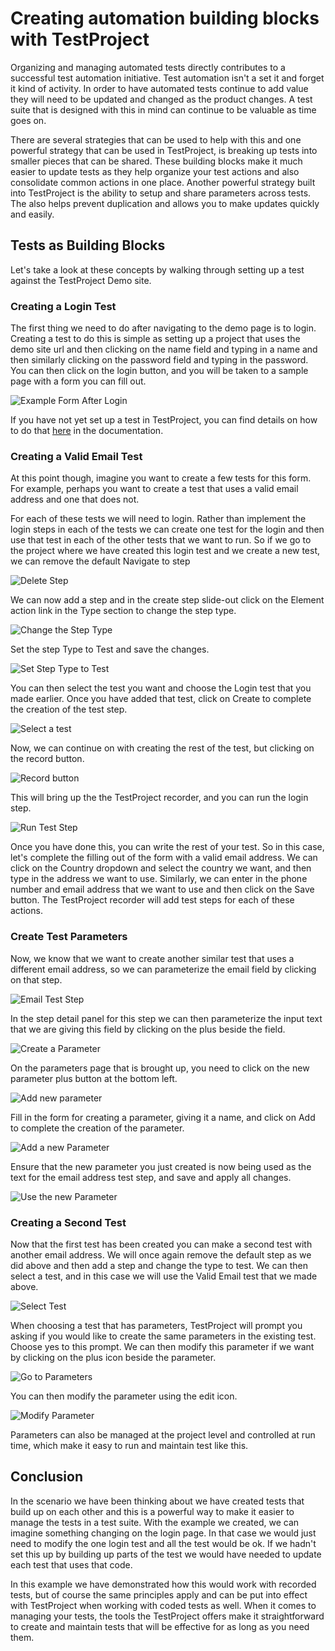 # Creating automation building blocks with TestProject

Organizing and managing automated tests directly contributes to a successful test automation initiative. Test automation isn't a set it and forget it kind of activity. In order to have automated tests continue to add value they will need to be updated and changed as the product changes. A test suite that is designed with this in mind can continue to be valuable as time goes on.

There are several strategies that can be used to help with this and one powerful strategy that can be used in TestProject, is breaking up tests into smaller pieces that can be shared. These building blocks make it much easier to update tests as they help organize your test actions and also consolidate common actions in one place. Another powerful strategy built into TestProject is the ability to setup and share parameters across tests. The also helps prevent duplication and allows you to make updates quickly and easily.

## Tests as Building Blocks

Let's take a look at these concepts by walking through setting up a test against the TestProject Demo site.

### Creating a Login Test

The first thing we need to do after navigating to the demo page is to login. Creating a test to do this is simple as setting up a project that uses the demo site url and then clicking on the name field and typing in a name and then similarly clicking on the password field and typing in the password. You can then click on the login button, and you will be taken to a sample page with a form you can fill out.

![Example Form After Login](<../../.gitbook/assets/image (56).png>)

If you have not yet set up a test in TestProject, you can find details on how to do that [here](../../using-the-smart-test-recorder/web-testing/) in the documentation.

### Creating a Valid Email Test

At this point though, imagine you want to create a few tests for this form. For example, perhaps you want to create a test that uses a valid email address and one that does not.

For each of these tests we will need to login. Rather than implement the login steps in each of the tests we can create one test for the login and then use that test in each of the other tests that we want to run. So if we go to the project where we have created this login test and we create a new test, we can remove the default Navigate to step

![Delete Step](<../../.gitbook/assets/image (183).png>)

We can now add a step and in the create step slide-out click on the Element action link in the Type section to change the step type.

![Change the Step Type](<../../.gitbook/assets/image (12) (1).png>)

Set the step Type to Test and save the changes.

![Set Step Type to Test](<../../.gitbook/assets/image (177).png>)

You can then select the test you want and choose the Login test that you made earlier. Once you have added that test, click on Create to complete the creation of the test step.

![Select a test](<../../.gitbook/assets/image (26) (1).png>)

Now, we can continue on with creating the rest of the test, but clicking on the record button.

![Record button](<../../.gitbook/assets/image (82).png>)

This will bring up the the TestProject recorder, and you can run the login step.

![Run Test Step](<../../.gitbook/assets/image (53).png>)

Once you have done this, you can write the rest of your test. So in this case, let's complete the filling out of the form with a valid email address. We can click on the Country dropdown and select the country we want, and then type in the address we want to use. Similarly, we can enter in the phone number and email address that we want to use and then click on the Save button. The TestProject recorder will add test steps for each of these actions.

### Create Test Parameters

Now, we know that we want to create another similar test that uses a different email address, so we can parameterize the email field by clicking on that step.

![Email Test Step](<../../.gitbook/assets/image (153).png>)

In the step detail panel for this step we can then parameterize the input text that we are giving this field by clicking on the plus beside the field.

![Create a Parameter](<../../.gitbook/assets/image (85).png>)

On the parameters page that is brought up, you need to click on the new parameter plus button at the bottom left.

![Add new parameter](<../../.gitbook/assets/image (2).png>)

Fill in the form for creating a parameter, giving it a name, and click on Add to complete the creation of the parameter.

![Add a new Parameter](<../../.gitbook/assets/image (13).png>)

Ensure that the new parameter you just created is now being used as the text for the email address test step, and save and apply all changes.

![Use the new Parameter](<../../.gitbook/assets/image (63).png>)

### Creating a Second Test

Now that the first test has been created you can make a second test with another email address. We will once again remove the default step as we did above and then add a step and change the type to test. We can then select a test, and in this case we will use the Valid Email test that we made above.

![Select Test](<../../.gitbook/assets/image (21).png>)

When choosing a test that has parameters, TestProject will prompt you asking if you would like to create the same parameters in the existing test. Choose yes to this prompt. We can then modify this parameter if we want by clicking on the plus icon beside the parameter.

![Go to Parameters](<../../.gitbook/assets/image (80).png>)

You can then modify the parameter using the edit icon.

![Modify Parameter](<../../.gitbook/assets/image (162).png>)

Parameters can also be managed at the project level and controlled at run time, which make it easy to run and maintain test like this.

## Conclusion

In the scenario we have been thinking about we have created tests that build up on each other and this is a powerful way to make it easier to manage the tests in a test suite. With the example we created, we can imagine something changing on the login page. In that case we would just need to modify the one login test and all the test would be ok. If we hadn't set this up by building up parts of the test we would have needed to update each test that uses that code.

In this example we have demonstrated how this would work with recorded tests, but of course the same principles apply and can be put into effect with TestProject when working with coded tests as well. When it comes to managing your tests, the tools the TestProject offers make it straightforward to create and maintain tests that will be effective for as long as you need them.
